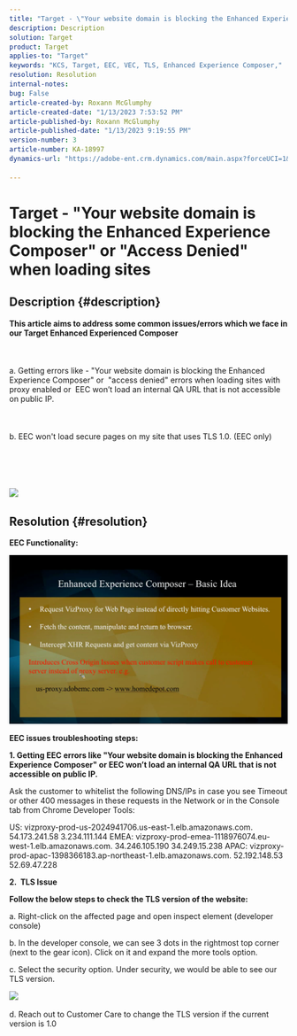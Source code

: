 ```yaml
---
title: "Target - \"Your website domain is blocking the Enhanced Experience Composer\" or \"Access Denied\" when loading sites"
description: Description
solution: Target
product: Target
applies-to: "Target"
keywords: "KCS, Target, EEC, VEC, TLS, Enhanced Experience Composer,"
resolution: Resolution
internal-notes: 
bug: False
article-created-by: Roxann McGlumphy
article-created-date: "1/13/2023 7:53:52 PM"
article-published-by: Roxann McGlumphy
article-published-date: "1/13/2023 9:19:55 PM"
version-number: 3
article-number: KA-18997
dynamics-url: "https://adobe-ent.crm.dynamics.com/main.aspx?forceUCI=1&pagetype=entityrecord&etn=knowledgearticle&id=98421200-7c93-ed11-aad1-6045bd006a22"

---
```

# Target - "Your website domain is blocking the Enhanced Experience Composer" or "Access Denied" when loading sites

## Description {#description}

<b>This article aims to address some common issues/errors which we face in our Target Enhanced Experienced Composer</b><br><br> <br><br>a. Getting errors like - "Your website domain is blocking the Enhanced Experience Composer" or  "access denied" errors when loading sites with proxy enabled or  EEC won’t load an internal QA URL that is not accessible on public IP.<br><br> <br><br>b. EEC won't load secure pages on my site that uses TLS 1.0. (EEC only) <br><br> <br><br> <br><br>![](https://adobe-ent.crm.dynamics.com/api/data/v9.0/msdyn_knowledgearticleimages%289163ac73-37ab-ec11-983f-000d3a349523%29/msdyn_blobfile/$value)

## Resolution {#resolution}


<b>EEC Functionality:</b>

![](assets/6ea1c39f-52ab-ec11-983f-000d3a3496ef.png)



<b>EEC issues troubleshooting steps:</b>

<b>1. Getting EEC errors like "Your website domain is blocking the Enhanced Experience Composer" or EEC won’t load an internal QA URL that is not accessible on public IP.</b>

Ask the customer to whitelist the following DNS/IPs in case you see Timeout or other 400 messages in these requests in the Network or in the Console tab from Chrome Developer Tools:

US:
 vizproxy-prod-us-2024941706.us-east-1.elb.amazonaws.com.
 54.173.241.58
 3.234.111.144
 EMEA:
 vizproxy-prod-emea-1118976074.eu-west-1.elb.amazonaws.com.
 34.246.105.190
 34.249.15.238
 APAC:
 vizproxy-prod-apac-1398366183.ap-northeast-1.elb.amazonaws.com.
 52.192.148.53
 52.69.47.228



<b>2.  TLS Issue</b>

<b>Follow the below steps to check the TLS version of the website:</b>

a. Right-click on the affected page and open inspect element (developer console)

b. In the developer console, we can see 3 dots in the rightmost top corner (next to the gear icon). Click on it and expand the more tools option.

c. Select the security option. Under security, we would be able to see our TLS version.

![](https://experienceleague.adobe.com/docs/target/assets/firefox_more_info_3.png?lang=en)

d. Reach out to Customer Care to change the TLS version if the current version is 1.0


